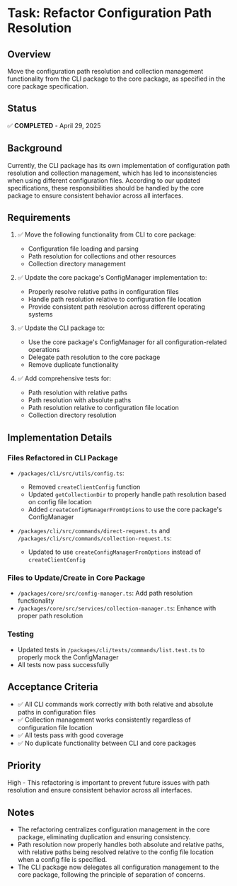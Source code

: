 # Task: Refactor Configuration Path Resolution

## Overview
Move the configuration path resolution and collection management functionality from the CLI package to the core package, as specified in the core package specification.

## Status
✅ **COMPLETED** - April 29, 2025

## Background
Currently, the CLI package has its own implementation of configuration path resolution and collection management, which has led to inconsistencies when using different configuration files. According to our updated specifications, these responsibilities should be handled by the core package to ensure consistent behavior across all interfaces.

## Requirements

1. ✅ Move the following functionality from CLI to core package:
   - Configuration file loading and parsing
   - Path resolution for collections and other resources
   - Collection directory management

2. ✅ Update the core package's ConfigManager implementation to:
   - Properly resolve relative paths in configuration files
   - Handle path resolution relative to configuration file location
   - Provide consistent path resolution across different operating systems

3. ✅ Update the CLI package to:
   - Use the core package's ConfigManager for all configuration-related operations
   - Delegate path resolution to the core package
   - Remove duplicate functionality

4. ✅ Add comprehensive tests for:
   - Path resolution with relative paths
   - Path resolution with absolute paths
   - Path resolution relative to configuration file location
   - Collection directory resolution

## Implementation Details

### Files Refactored in CLI Package
- `/packages/cli/src/utils/config.ts`: 
  - Removed `createClientConfig` function
  - Updated `getCollectionDir` to properly handle path resolution based on config file location
  - Added `createConfigManagerFromOptions` to use the core package's ConfigManager

- `/packages/cli/src/commands/direct-request.ts` and `/packages/cli/src/commands/collection-request.ts`:
  - Updated to use `createConfigManagerFromOptions` instead of `createClientConfig`

### Files to Update/Create in Core Package
- `/packages/core/src/config-manager.ts`: Add path resolution functionality
- `/packages/core/src/services/collection-manager.ts`: Enhance with proper path resolution

### Testing
- Updated tests in `/packages/cli/tests/commands/list.test.ts` to properly mock the ConfigManager
- All tests now pass successfully

## Acceptance Criteria
- ✅ All CLI commands work correctly with both relative and absolute paths in configuration files
- ✅ Collection management works consistently regardless of configuration file location
- ✅ All tests pass with good coverage
- ✅ No duplicate functionality between CLI and core packages

## Priority
High - This refactoring is important to prevent future issues with path resolution and ensure consistent behavior across all interfaces.

## Notes
- The refactoring centralizes configuration management in the core package, eliminating duplication and ensuring consistency.
- Path resolution now properly handles both absolute and relative paths, with relative paths being resolved relative to the config file location when a config file is specified.
- The CLI package now delegates all configuration management to the core package, following the principle of separation of concerns.

